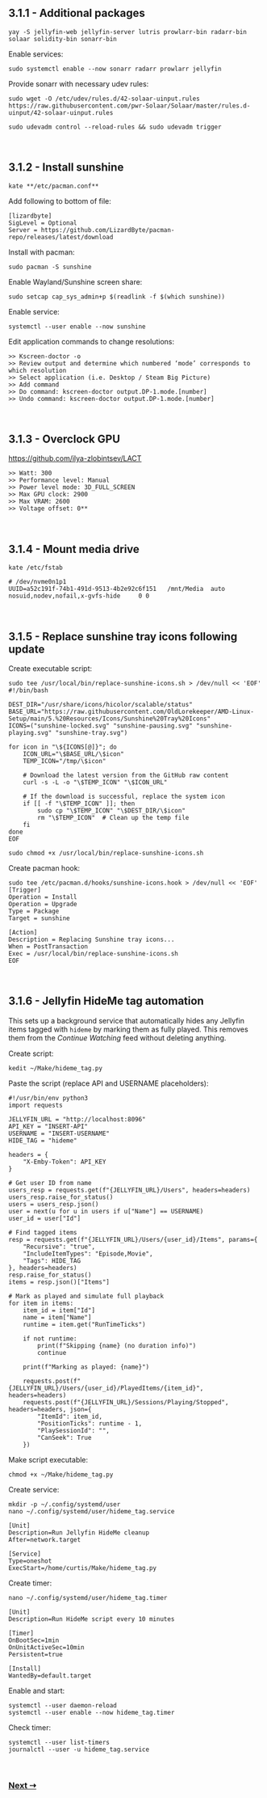 ## 3.1.1 - Additional packages

```
yay -S jellyfin-web jellyfin-server lutris prowlarr-bin radarr-bin solaar solidity-bin sonarr-bin
```

Enable services:

```
sudo systemctl enable --now sonarr radarr prowlarr jellyfin
```

Provide sonarr with necessary udev rules:

```
sudo wget -O /etc/udev/rules.d/42-solaar-uinput.rules https://raw.githubusercontent.com/pwr-Solaar/Solaar/master/rules.d-uinput/42-solaar-uinput.rules
```

```
sudo udevadm control --reload-rules && sudo udevadm trigger
```

<br/>
 
## 3.1.2 - Install sunshine

```
kate **/etc/pacman.conf**
```

Add following to bottom of file:

```
[lizardbyte]
SigLevel = Optional
Server = https://github.com/LizardByte/pacman-repo/releases/latest/download
```

Install with pacman:

```
sudo pacman -S sunshine
```

Enable Wayland/Sunshine screen share:

```
sudo setcap cap_sys_admin+p $(readlink -f $(which sunshine))
```

Enable service:

```
systemctl --user enable --now sunshine
```

Edit application commands to change resolutions:

```
>> Kscreen-doctor -o
>> Review output and determine which numbered ‘mode’ corresponds to which resolution
>> Select application (i.e. Desktop / Steam Big Picture)
>> Add command
>> Do command: kscreen-doctor output.DP-1.mode.[number]
>> Undo command: kscreen-doctor output.DP-1.mode.[number]
```

<br/>
 
## 3.1.3 - Overclock GPU

https://github.com/ilya-zlobintsev/LACT

```
>> Watt: 300  
>> Performance level: Manual  
>> Power level mode: 3D_FULL_SCREEN  
>> Max GPU clock: 2900  
>> Max VRAM: 2600  
>> Voltage offset: 0**
```

<br/>
 
## 3.1.4 - Mount media drive

```
kate /etc/fstab
```

```
# /dev/nvme0n1p1
UUID=a52c191f-74b1-491d-9513-4b2e92c6f151 	/mnt/Media 	auto 	nosuid,nodev,nofail,x-gvfs-hide 	0 0
```

<br/>
 
## 3.1.5 - Replace sunshine tray icons following update

Create executable script:

```
sudo tee /usr/local/bin/replace-sunshine-icons.sh > /dev/null << 'EOF'
#!/bin/bash

DEST_DIR="/usr/share/icons/hicolor/scalable/status"
BASE_URL="https://raw.githubusercontent.com/OldLorekeeper/AMD-Linux-Setup/main/5.%20Resources/Icons/Sunshine%20Tray%20Icons"
ICONS=("sunshine-locked.svg" "sunshine-pausing.svg" "sunshine-playing.svg" "sunshine-tray.svg")

for icon in "\${ICONS[@]}"; do
    ICON_URL="\$BASE_URL/\$icon"
    TEMP_ICON="/tmp/\$icon"

    # Download the latest version from the GitHub raw content
    curl -s -L -o "\$TEMP_ICON" "\$ICON_URL"

    # If the download is successful, replace the system icon
    if [[ -f "\$TEMP_ICON" ]]; then
        sudo cp "\$TEMP_ICON" "\$DEST_DIR/\$icon"
        rm "\$TEMP_ICON"  # Clean up the temp file
    fi
done
EOF

sudo chmod +x /usr/local/bin/replace-sunshine-icons.sh
```

Create pacman hook:

```
sudo tee /etc/pacman.d/hooks/sunshine-icons.hook > /dev/null << 'EOF'
[Trigger]
Operation = Install
Operation = Upgrade
Type = Package
Target = sunshine

[Action]
Description = Replacing Sunshine tray icons...
When = PostTransaction
Exec = /usr/local/bin/replace-sunshine-icons.sh
EOF
```

<br/>

## 3.1.6 - Jellyfin HideMe tag automation

This sets up a background service that automatically hides any Jellyfin items tagged with `hideme` by marking them as fully played. This removes them from the _Continue Watching_ feed without deleting anything.

Create script:

```
kedit ~/Make/hideme_tag.py
```

Paste the script (replace API and USERNAME placeholders):

```
#!/usr/bin/env python3
import requests

JELLYFIN_URL = "http://localhost:8096"
API_KEY = "INSERT-API"
USERNAME = "INSERT-USERNAME"
HIDE_TAG = "hideme"

headers = {
    "X-Emby-Token": API_KEY
}

# Get user ID from name
users_resp = requests.get(f"{JELLYFIN_URL}/Users", headers=headers)
users_resp.raise_for_status()
users = users_resp.json()
user = next(u for u in users if u["Name"] == USERNAME)
user_id = user["Id"]

# Find tagged items
resp = requests.get(f"{JELLYFIN_URL}/Users/{user_id}/Items", params={
    "Recursive": "true",
    "IncludeItemTypes": "Episode,Movie",
    "Tags": HIDE_TAG
}, headers=headers)
resp.raise_for_status()
items = resp.json()["Items"]

# Mark as played and simulate full playback
for item in items:
    item_id = item["Id"]
    name = item["Name"]
    runtime = item.get("RunTimeTicks")

    if not runtime:
        print(f"Skipping {name} (no duration info)")
        continue

    print(f"Marking as played: {name}")

    requests.post(f"{JELLYFIN_URL}/Users/{user_id}/PlayedItems/{item_id}", headers=headers)
    requests.post(f"{JELLYFIN_URL}/Sessions/Playing/Stopped", headers=headers, json={
        "ItemId": item_id,
        "PositionTicks": runtime - 1,
        "PlaySessionId": "",
        "CanSeek": True
    })
```

Make script executable:

```
chmod +x ~/Make/hideme_tag.py
```

Create service:

```
mkdir -p ~/.config/systemd/user
nano ~/.config/systemd/user/hideme_tag.service
```

```
[Unit]
Description=Run Jellyfin HideMe cleanup
After=network.target

[Service]
Type=oneshot
ExecStart=/home/curtis/Make/hideme_tag.py
```

Create timer:

```
nano ~/.config/systemd/user/hideme_tag.timer
```

```
[Unit]
Description=Run HideMe script every 10 minutes

[Timer]
OnBootSec=1min
OnUnitActiveSec=10min
Persistent=true

[Install]
WantedBy=default.target
```

Enable and start:

```
systemctl --user daemon-reload
systemctl --user enable --now hideme_tag.timer
```

Check timer:

```
systemctl --user list-timers
journalctl --user -u hideme_tag.service
```

<br/>
 
### [Next ⇢](../4.%20KDE%20Settings/4.1%20-%20Window%20Rules.md)
